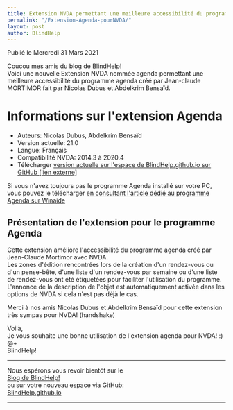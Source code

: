 ```yaml
---
title: Extension NVDA permettant une meilleure accessibilité du programme agenda créé par Jean-claude MORTIMOR
permalink: "/Extension-Agenda-pourNVDA/"
layout: post
author: BlindHelp
---
```


<footer>Publié le Mercredi 31 Mars 2021</footer>


Coucou mes amis du blog de BlindHelp!    
Voici une nouvelle Extension NVDA nommée agenda permettant une meilleure accessibilité du programme agenda créé par Jean-claude MORTIMOR fait  par Nicolas Dubus et Abdelkrim Bensaïd.    

# Informations sur l'extension Agenda #

* Auteurs: Nicolas Dubus, Abdelkrim Bensaïd
* Version actuelle: 21.0
* Langue: Français
* Compatibilité NVDA: 2014.3 à 2020.4
* Télécharger [version actuelle sur l'espace de BlindHelp.github.io sur GitHub [lien externe]](https://blindhelp.github.io/agenda-21.03.nvda-addon)

Si vous n'avez toujours pas le programme Agenda installé sur votre PC, vous pouvez le télécharger [en consultant l'article dédié au programme Agenda sur Winaide](http://www.winaide.net/spip.php?article31)

## Présentation de l'extension pour le programme Agenda ##
Cette extension améliore l'accessibilité du programme agenda créé par Jean-Claude Mortimor avec NVDA.     
Les zones d'édition rencontrées lors de la création d'un rendez-vous ou d'un pense-bête, d'une liste d'un rendez-vous par semaine ou d'une liste de rendez-vous ont été étiquetées pour faciliter l'utilisation du programme.     
L'annonce de la description de l'objet est automatiquement activée dans les options de NVDA si cela n'est pas déjà le cas.     

Merci à nos amis Nicolas Dubus et Abdelkrim Bensaïd pour cette extension très sympas pour NVDA! (handshake)    

Voilà,    
Je vous souhaite une bonne utilisation de l'extension agenda pour NVDA! :)    
@+    
BlindHelp!    

---

Nous espérons vous revoir bientôt sur le      
[Blog de BlindHelp!](http://blindhelp.blogspot.fr/)                    
ou sur  votre nouveau espace via GitHub:                     
[BlindHelp.github.io](https://blindhelp.github.io)                    

---